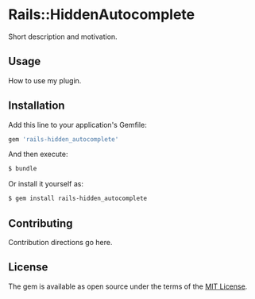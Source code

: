 # Rails::HiddenAutocomplete
Short description and motivation.

## Usage
How to use my plugin.

## Installation
Add this line to your application's Gemfile:

```ruby
gem 'rails-hidden_autocomplete'
```

And then execute:
```bash
$ bundle
```

Or install it yourself as:
```bash
$ gem install rails-hidden_autocomplete
```

## Contributing
Contribution directions go here.

## License
The gem is available as open source under the terms of the [MIT License](https://opensource.org/licenses/MIT).
